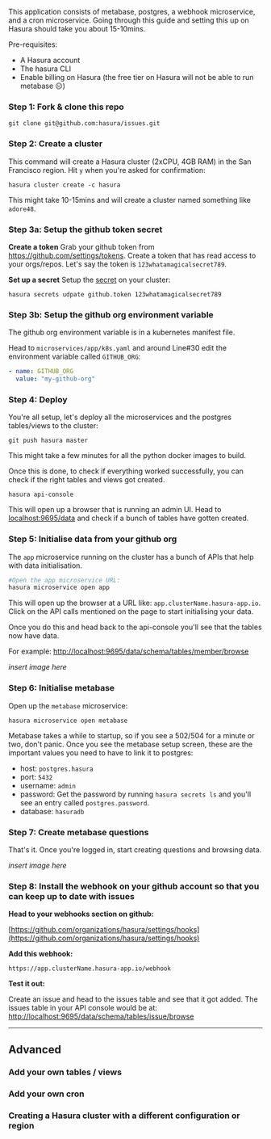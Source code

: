 This application consists of metabase, postgres, a webhook microservice, and a cron microservice. 
Going through this guide and setting this up on Hasura should take you about 15-10mins.

Pre-requisites:
- A Hasura account
- The hasura CLI
- Enable billing on Hasura (the free tier on Hasura will not be able to run metabase ☹️)

### Step 1: Fork & clone this repo

```
git clone git@github.com:hasura/issues.git
```

### Step 2: Create a cluster

This command will create a Hasura cluster (2xCPU, 4GB RAM) in the San Francisco region.
Hit `y` when you're asked for confirmation:

```
hasura cluster create -c hasura
```

This might take 10-15mins and will create a cluster named something like `adore48`.

### Step 3a: Setup the github token secret

**Create a token**
Grab your github token from https://github.com/settings/tokens. 
Create a token that has read access to your orgs/repos.
Let's say the token is `123whatamagicalsecret789`.

**Set up a secret**
Setup the [secret](https://docs.hasura.io/0.15/manual/project/secrets/index.html) on your cluster: 

```
hasura secrets udpate github.token 123whatamagicalsecret789
```

### Step 3b: Setup the github org environment variable

The github org environment variable is in a kubernetes manifest file.

Head to `microservices/app/k8s.yaml` and around Line#30 edit the environment variable called `GITHUB_ORG`:
```yaml
- name: GITHUB_ORG                                                                                       
  value: "my-github-org"
```  

### Step 4: Deploy

You're all setup, let's deploy all the microservices and the postgres tables/views to the cluster:

```
git push hasura master
```

This might take a few minutes for all the python docker images to build.

Once this is done, to check if everything worked successfully, you can check if the right tables and views got created.

```
hasura api-console
```

This will open up a browser that is running an admin UI. 
Head to [localhost:9695/data](http://localhost:9695/data) 
and check if a bunch of tables have gotten created.

### Step 5: Initialise data from your github org

The `app` microservice running on the cluster has a bunch of APIs that help with data initialisation.

```bash
#Open the app microservice URL:
hasura microservice open app
```

This will open up the browser at a URL like: `app.clusterName.hasura-app.io`.
Click on the API calls mentioned on the page to start initialising your data.

Once you do this and head back to the api-console you'll see that the tables now have data.

For example:
[http://localhost:9695/data/schema/tables/member/browse](http://localhost:9695/data/schema/tables/member/browse) 

*insert image here*

### Step 6: Initialise metabase

Open up the `metabase` microservice:
```
hasura microservice open metabase
```

Metabase takes a while to startup, so if you see a 502/504 for a minute or two, don't panic.
Once you see the metabase setup screen, these are the important values you need to have to link it to postgres:

- host: `postgres.hasura`
- port: `5432`
- username: `admin`
- password: Get the password by running `hasura secrets ls` and you'll see an entry called `postgres.password`. 
- database: `hasuradb`

### Step 7: Create metabase questions
That's it. Once you're logged in, start creating questions and browsing data.

*insert image here*

### Step 8: Install the webhook on your github account so that you can keep up to date with issues

**Head to your webhooks section on github:**

[https://github.com/organizations/hasura/settings/hooks](https://github.com/organizations/hasura/settings/hooks)

**Add this webhook:**

`https://app.clusterName.hasura-app.io/webhook`

**Test it out:**

Create an issue and head to the issues table and see that it got added.
The issues table in your API console would be at: [http://localhost:9695/data/schema/tables/issue/browse](http://localhost:9695/data/schema/tables/issue/browse) 


-----------

## Advanced

### Add your own tables / views

### Add your own cron

### Creating a Hasura cluster with a different configuration or region
